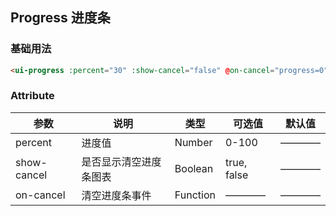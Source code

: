 ## Progress 进度条

### 基础用法

```html
<ui-progress :percent="30" :show-cancel="false" @on-cancel="progress=0"></ui-progress>
```

### Attribute

| 参数      | 说明    | 类型      | 可选值       | 默认值   |
|---------- |-------- |---------- |------------ |-------- |
|percent | 进度值 |Number |0-100|———— |
|show-cancel |是否显示清空进度条图表 |Boolean|true, false|———— |
|on-cancel |清空进度条事件 |Function|————|———— |
